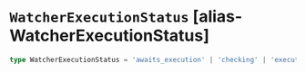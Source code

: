 # `WatcherExecutionStatus` [alias-WatcherExecutionStatus]
```typescript
type WatcherExecutionStatus = 'awaits_execution' | 'checking' | 'execution_not_needed' | 'throttled' | 'executed' | 'failed' | 'deleted_while_queued' | 'not_executed_already_queued';
```
